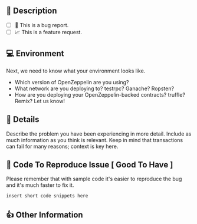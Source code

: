 ## 🎉 Description

<!-- Briefly describe the issue you are experiencing (or the feature you want to see added to OpenZeppelin). Tell us what you were trying to do and what happened instead. **Remember, this is _not_ a place to ask for help debugging code; for that, we welcome you in the [OpenZeppelin Slack Channel](https://slack.openzeppelin.org/).** -->

- [ ] 🐛 This is a bug report.
- [ ] 📈 This is a feature request.

<!-- Please check one of the above by placing an x in the box. -->

## 💻 Environment

Next, we need to know what your environment looks like.

- Which version of OpenZeppelin are you using?
- What network are you deploying to? testrpc? Ganache? Ropsten?
- How are you deploying your OpenZeppelin-backed contracts? truffle? Remix? Let us know!

## 📝 Details

Describe the problem you have been experiencing in more detail. Include as much information as you think is relevant. Keep in mind that transactions can fail for many reasons; context is key here.

## 🔢 Code To Reproduce Issue [ Good To Have ]

Please remember that with sample code it's easier to reproduce the bug and it's much faster to fix it.

```
insert short code snippets here
```

<!-- If your code is larger, consider linking us to a repo illustrating your issue. -->

## 👍 Other Information

<!-- List any other information that is relevant to your issue. Error logs, related issues, suggestions on how to fix, Stack Overflow links, forum links, etc. -->
